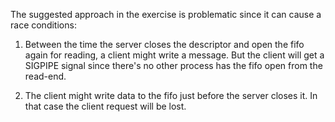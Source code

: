 The suggested approach in the exercise is problematic since it can cause a race conditions:

1. Between the time the server closes the descriptor and open the fifo again for reading, a client might write a message. But the client will get a SIGPIPE signal since there's no other process has the fifo open from the read-end.

2. The client might write data to the fifo just before the server closes it. In that case the client request will be lost.
